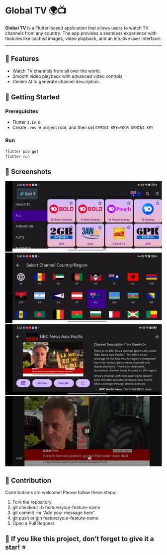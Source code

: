 # Global TV 🌍📺

**Global TV** is a Flutter-based application that allows users to watch TV channels from any country. The app provides a seamless experience with features like cached images, video playback, and an intuitive user interface.

---

## 📱 Features

- Watch TV channels from all over the world.
- Smooth video playback with advanced video controls.
- Gemini AI to generate channel description.

## 🚀 Getting Started

### Prerequisites

- Flutter `3.19.6`
- Create `.env` in project root, and then set `GEMINI_KEY=YOUR GEMINI KEY`

### Run
```
flutter pub get
flutter run
```

## 📸 Screenshots
![Screenshot_1.png](screenshot/Screenshot_1.png)
![Screenshot_2.png](screenshot/Screenshot_2.png)
![Screenshot_3.png](screenshot/Screenshot_3.png)
![Screenshot_4.png](screenshot/Screenshot_4.png)

## 🤝 Contribution
Contributions are welcome! Please follow these steps:

1. Fork the repository.
2. git checkout -b feature/your-feature-name
3. git commit -m "Add your message here"
4. git push origin feature/your-feature-name
5. Open a Pull Request.

## 🌟 If you like this project, don’t forget to give it a star! ⭐
